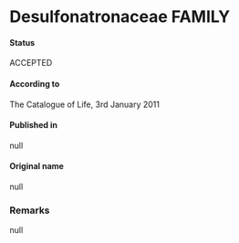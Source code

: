 Desulfonatronaceae FAMILY
=======

#### Status
ACCEPTED

#### According to
The Catalogue of Life, 3rd January 2011

#### Published in
null

#### Original name
null

### Remarks
null